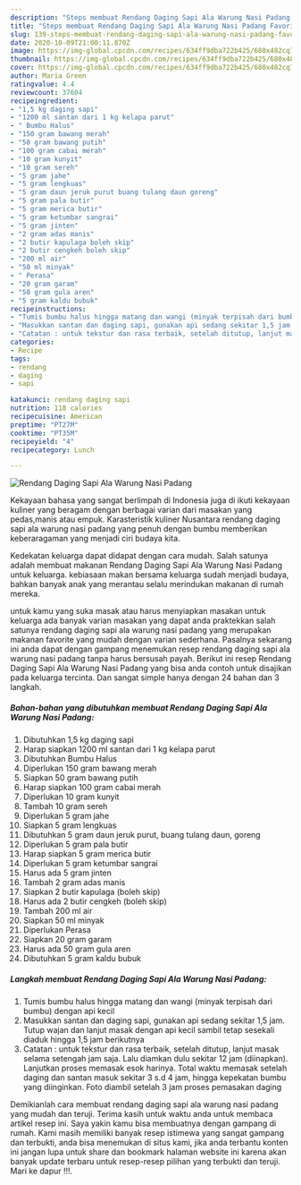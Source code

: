```yaml
---
description: "Steps membuat Rendang Daging Sapi Ala Warung Nasi Padang Favorite"
title: "Steps membuat Rendang Daging Sapi Ala Warung Nasi Padang Favorite"
slug: 139-steps-membuat-rendang-daging-sapi-ala-warung-nasi-padang-favorite
date: 2020-10-09T21:00:11.870Z
image: https://img-global.cpcdn.com/recipes/634ff9dba722b425/680x482cq70/rendang-daging-sapi-ala-warung-nasi-padang-foto-resep-utama.jpg
thumbnail: https://img-global.cpcdn.com/recipes/634ff9dba722b425/680x482cq70/rendang-daging-sapi-ala-warung-nasi-padang-foto-resep-utama.jpg
cover: https://img-global.cpcdn.com/recipes/634ff9dba722b425/680x482cq70/rendang-daging-sapi-ala-warung-nasi-padang-foto-resep-utama.jpg
author: Maria Green
ratingvalue: 4.4
reviewcount: 37604
recipeingredient:
- "1,5 kg daging sapi"
- "1200 ml santan dari 1 kg kelapa parut"
- " Bumbu Halus"
- "150 gram bawang merah"
- "50 gram bawang putih"
- "100 gram cabai merah"
- "10 gram kunyit"
- "10 gram sereh"
- "5 gram jahe"
- "5 gram lengkuas"
- "5 gram daun jeruk purut buang tulang daun goreng"
- "5 gram pala butir"
- "5 gram merica butir"
- "5 gram ketumbar sangrai"
- "5 gram jinten"
- "2 gram adas manis"
- "2 butir kapulaga boleh skip"
- "2 butir cengkeh boleh skip"
- "200 ml air"
- "50 ml minyak"
- " Perasa"
- "20 gram garam"
- "50 gram gula aren"
- "5 gram kaldu bubuk"
recipeinstructions:
- "Tumis bumbu halus hingga matang dan wangi (minyak terpisah dari bumbu) dengan api kecil"
- "Masukkan santan dan daging sapi, gunakan api sedang sekitar 1,5 jam. Tutup wajan dan lanjut masak dengan api kecil sambil tetap sesekali diaduk hingga 1,5 jam berikutnya"
- "Catatan : untuk tekstur dan rasa terbaik, setelah ditutup, lanjut masak selama setengah jam saja. Lalu diamkan dulu sekitar 12 jam (diinapkan). Lanjutkan proses memasak esok harinya. Total waktu memasak setelah daging dan santan masuk sekitar 3 s.d 4 jam, hingga kepekatan bumbu yang diinginkan. Foto diambil setelah 3 jam proses pemasakan daging"
categories:
- Recipe
tags:
- rendang
- daging
- sapi

katakunci: rendang daging sapi 
nutrition: 118 calories
recipecuisine: American
preptime: "PT27M"
cooktime: "PT35M"
recipeyield: "4"
recipecategory: Lunch

---
```



![Rendang Daging Sapi Ala Warung Nasi Padang](https://img-global.cpcdn.com/recipes/634ff9dba722b425/680x482cq70/rendang-daging-sapi-ala-warung-nasi-padang-foto-resep-utama.jpg)

Kekayaan bahasa yang sangat berlimpah di Indonesia juga di ikuti kekayaan kuliner yang beragam dengan berbagai varian dari masakan yang pedas,manis atau empuk. Karasteristik kuliner Nusantara rendang daging sapi ala warung nasi padang yang penuh dengan bumbu memberikan keberaragaman yang menjadi ciri budaya kita.




Kedekatan keluarga dapat didapat dengan cara mudah. Salah satunya adalah membuat makanan Rendang Daging Sapi Ala Warung Nasi Padang untuk keluarga. kebiasaan makan bersama keluarga sudah menjadi budaya, bahkan banyak anak yang merantau selalu merindukan makanan di rumah mereka.

untuk kamu yang suka masak atau harus menyiapkan masakan untuk keluarga ada banyak varian masakan yang dapat anda praktekkan salah satunya rendang daging sapi ala warung nasi padang yang merupakan makanan favorite yang mudah dengan varian sederhana. Pasalnya sekarang ini anda dapat dengan gampang menemukan resep rendang daging sapi ala warung nasi padang tanpa harus bersusah payah.
Berikut ini resep Rendang Daging Sapi Ala Warung Nasi Padang yang bisa anda contoh untuk disajikan pada keluarga tercinta. Dan sangat simple hanya dengan 24 bahan dan 3 langkah.


<!--inarticleads1-->

##### Bahan-bahan yang dibutuhkan membuat Rendang Daging Sapi Ala Warung Nasi Padang:

1. Dibutuhkan 1,5 kg daging sapi
1. Harap siapkan 1200 ml santan dari 1 kg kelapa parut
1. Dibutuhkan  Bumbu Halus
1. Diperlukan 150 gram bawang merah
1. Siapkan 50 gram bawang putih
1. Harap siapkan 100 gram cabai merah
1. Diperlukan 10 gram kunyit
1. Tambah 10 gram sereh
1. Diperlukan 5 gram jahe
1. Siapkan 5 gram lengkuas
1. Dibutuhkan 5 gram daun jeruk purut, buang tulang daun, goreng
1. Diperlukan 5 gram pala butir
1. Harap siapkan 5 gram merica butir
1. Diperlukan 5 gram ketumbar sangrai
1. Harus ada 5 gram jinten
1. Tambah 2 gram adas manis
1. Siapkan 2 butir kapulaga (boleh skip)
1. Harus ada 2 butir cengkeh (boleh skip)
1. Tambah 200 ml air
1. Siapkan 50 ml minyak
1. Diperlukan  Perasa
1. Siapkan 20 gram garam
1. Harus ada 50 gram gula aren
1. Dibutuhkan 5 gram kaldu bubuk




<!--inarticleads2-->

##### Langkah membuat  Rendang Daging Sapi Ala Warung Nasi Padang:

1. Tumis bumbu halus hingga matang dan wangi (minyak terpisah dari bumbu) dengan api kecil
1. Masukkan santan dan daging sapi, gunakan api sedang sekitar 1,5 jam. Tutup wajan dan lanjut masak dengan api kecil sambil tetap sesekali diaduk hingga 1,5 jam berikutnya
1. Catatan : untuk tekstur dan rasa terbaik, setelah ditutup, lanjut masak selama setengah jam saja. Lalu diamkan dulu sekitar 12 jam (diinapkan). Lanjutkan proses memasak esok harinya. Total waktu memasak setelah daging dan santan masuk sekitar 3 s.d 4 jam, hingga kepekatan bumbu yang diinginkan. Foto diambil setelah 3 jam proses pemasakan daging




Demikianlah cara membuat rendang daging sapi ala warung nasi padang yang mudah dan teruji. Terima kasih untuk waktu anda untuk membaca artikel resep ini. Saya yakin kamu bisa membuatnya dengan gampang di rumah. Kami masih memiliki banyak resep istimewa yang sangat gampang dan terbukti, anda bisa menemukan di situs kami, jika anda terbantu konten ini jangan lupa untuk share dan bookmark halaman website ini karena akan banyak update terbaru untuk resep-resep pilihan yang terbukti dan teruji. Mari ke dapur !!!. 
